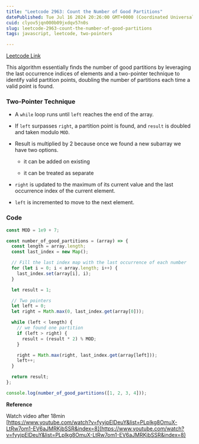 ```yaml
---
title: "Leetcode 2963: Count the Number of Good Partitions"
datePublished: Tue Jul 16 2024 20:26:00 GMT+0000 (Coordinated Universal Time)
cuid: clyov5jqn000b09jxdqv57n0s
slug: leetcode-2963-count-the-number-of-good-partitions
tags: javascript, leetcode, two-pointers

---
```


[Leetcode Link](https://leetcode.com/problems/count-the-number-of-good-partitions/description/)

This algorithm essentially finds the number of good partitions by leveraging the last occurrence indices of elements and a two-pointer technique to identify valid partition points, doubling the number of partitions each time a valid point is found.

### Two-Pointer Technique

* A `while` loop runs until `left` reaches the end of the array.
    
* If `left` surpasses `right`, a partition point is found, and `result` is doubled and taken modulo `MOD`.
    
* Result is multiplied by 2 because once we found a new subarray we have two options.
    
    * it can be added on existing
        
    * it can be treated as separate
        
* `right` is updated to the maximum of its current value and the last occurrence index of the current element.
    
* `left` is incremented to move to the next element.
    

### Code

```javascript
const MOD = 1e9 + 7;

const number_of_good_partitions = (array) => {
  const length = array.length;
  const last_index = new Map();

  // Fill the last index map with the last occurrence of each number
  for (let i = 0; i < array.length; i++) {
    last_index.set(array[i], i);
  }

  let result = 1;

  // Two pointers
  let left = 0;
  let right = Math.max(0, last_index.get(array[0]));

  while (left < length) {
    // we found one partition
    if (left > right) {
      result = (result * 2) % MOD;
    }

    right = Math.max(right, last_index.get(array[left]));
    left++;
  }

  return result;
};

console.log(number_of_good_partitions([1, 2, 3, 4]));
```

**Reference**

Watch video after 18min  
[https://www.youtube.com/watch?v=fyyjpElDeuY&list=PLpIkg8OmuX-LtRw7om1-EV6aJMRKjbSSR&index=8](https://www.youtube.com/watch?v=fyyjpElDeuY&list=PLpIkg8OmuX-LtRw7om1-EV6aJMRKjbSSR&index=8)